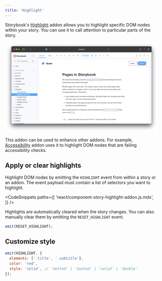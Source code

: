 ```yaml
---
title: 'Highlight'
---
```


Storybook's [Highlight](https://storybook.js.org/addons/@storybook/addon-highlight/) addon allows you to highlight specific DOM nodes within your story. You can use it to call attention to particular parts of the story.

![](highlight.png)

This addon can be used to enhance other addons. For example, [Accessibility](https://storybook.js.org/addons/@storybook/addon-a11y/) addon uses it to highlight DOM nodes that are failing accessibility checks.

## Apply or clear highlights

Highlight DOM nodes by emitting the `HIGHLIGHT` event from within a story or an addon. The event payload must contain a list of selectors you want to highlight.

<!-- prettier-ignore-start -->

<CodeSnippets
  paths={[
    'react/component-story-highlight-addon.js.mdx',
  ]}
/>

<!-- prettier-ignore-end -->

Highlights are automatically cleared when the story changes. You can also manually clear them by emitting the `RESET_HIGHLIGHT` event.

```js
emit(RESET_HIGHLIGHT);
```

## Customize style

```js
emit(HIGHLIGHT, {
  elements: ['.title', '.subtitle'],
  color: 'red',
  style: 'solid', // 'dotted' | 'dashed' | 'solid' | 'double'
});
```
